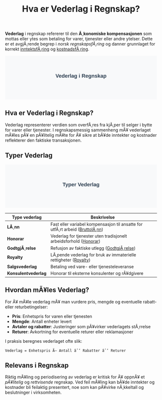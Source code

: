 ﻿---
title: "Hva er Vederlag i Regnskap?"
meta_title: "Hva er Vederlag i Regnskap?"
meta_description: '**Vederlag** i regnskap refererer til den **Ã¸konomiske kompensasjonen** som mottas eller ytes som betaling for varer, tjenester eller andre ytelser. Dette er e...'
slug: hva-er-vederlag
type: blog
layout: pages/single
---

**Vederlag** i regnskap refererer til den **Ã¸konomiske kompensasjonen** som mottas eller ytes som betaling for varer, tjenester eller andre ytelser. Dette er et avgjÃ¸rende begrep i *norsk regnskapsfÃ¸ring* og danner grunnlaget for korrekt [inntektsfÃ¸ring](/blogs/regnskap/hva-er-inntekter "Hva er Inntekter? Komplett Guide til InntektsfÃ¸ring i Regnskap") og [kostnadsfÃ¸ring](/blogs/regnskap/hva-er-kostnader "Hva er Kostnader? Komplett Guide til Kostnadstyper og RegnskapsfÃ¸ring").

![Illustrasjon av konseptet vederlag i regnskap](vederlag-image.svg)

## Hva er Vederlag i Regnskap?

Vederlag representerer verdien som overfÃ¸res fra kjÃ¸per til selger i bytte for varer eller tjenester. I regnskapsmessig sammenheng mÃ¥ vederlaget mÃ¥les pÃ¥ en pÃ¥litelig mÃ¥te for Ã¥ sikre at bÃ¥de inntekter og kostnader reflekterer den faktiske transaksjonen.

## Typer Vederlag

![Typer Vederlag](vederlag-typer.svg)

| Type vederlag         | Beskrivelse                                                                                                                   |
|-----------------------|-------------------------------------------------------------------------------------------------------------------------------|
| **LÃ¸nn**              | Fast eller variabel kompensasjon til ansatte for utfÃ¸rt arbeid ([BruttolÃ¸nn](/blogs/regnskap/hva-er-bruttolonn "Hva er BruttolÃ¸nn? Definisjon, Beregning og Praktisk Anvendelse"))      |
| **Honorar**           | Vederlag for tjenester uten tradisjonelt arbeidsforhold ([Honorar](/blogs/regnskap/hva-er-honorar "Hva er Honorar i Regnskap? Komplett Guide til Honorarutbetalinger"))                 |
| **GodtgjÃ¸relse**      | Refusjon av faktiske utlegg ([GodtgjÃ¸relse](/blogs/regnskap/hva-er-godtgjorelse "Hva er GodtgjÃ¸relse i Regnskap? Komplett Guide til Refusjon og Utlegg"))                               |
| **Royalty**           | LÃ¸pende vederlag for bruk av immaterielle rettigheter ([Royalty](/blogs/regnskap/royalty "Royalty i regnskap “ Guide til avtaler og regnskapsfÃ¸ring av vederlag"))                  |
| **Salgsvederlag**     | Betaling ved vare- eller tjenesteleveranse                                                                                     |
| **Konsulentvederlag** | Honorar til eksterne konsulenter og rÃ¥dgivere                                                                                  |

## Hvordan mÃ¥les Vederlag?

For Ã¥ mÃ¥le vederlag mÃ¥ man vurdere pris, mengde og eventuelle rabatt- eller returbetingelser:

* **Pris**: Enhetspris for varen eller tjenesten  
* **Mengde**: Antall enheter levert  
* **Avtaler og rabatter**: Justeringer som pÃ¥virker vederlagets stÃ¸rrelse  
* **Returer**: Avkortning for eventuelle returer eller reklamasjoner

I praksis beregnes vederlaget ofte slik:

```text
Vederlag = Enhetspris Ã— Antall âˆ’ Rabatter âˆ’ Returer
```

## Relevans i Regnskap

Riktig mÃ¥ling og periodisering av vederlag er kritisk for Ã¥ oppnÃ¥ et *pÃ¥litelig* og *rettvisende* regnskap. Ved feil mÃ¥ling kan bÃ¥de inntekter og kostnader bli feilaktig presentert, noe som kan pÃ¥virke nÃ¸kkeltall og beslutninger i virksomheten.



